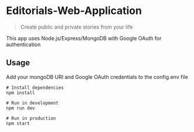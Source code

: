 # Editorials-Web-Application

> Create public and private stories from your life

This app uses Node.js/Express/MongoDB with Google OAuth for authentication

## Usage

Add your mongoDB URI and Google OAuth credentials to the config.env file

```
# Install dependencies
npm install

# Run in development
npm run dev

# Run in production
npm start
```

